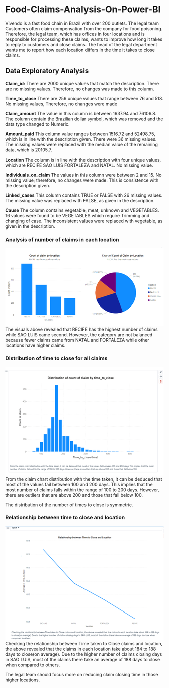 # Food-Claims-Analysis-On-Power-BI
Vivendo is a fast food chain in Brazil with over 200 outlets. The legal team 
Customers often claim compensation from the company for food poisoning. Therefore, the legal team, which has offices in four locations and is responsible for processing these claims, wants to improve how long it takes to reply to customers and close claims.
The head of the legal department wants me to report how each location differs in the time it takes to close claims.




## Data Exploratory Analysis

**Claim_id:** There are 2000 unique values that match the description. There are no missing values. Therefore, no changes was made to this column.
 
**Time_to_close** There are 256 unique values that range between 76 and 518. No missing values, Therefore, no changes were made

**Claim_amount** The value in this column is between 1637.94 and 76106.8. The column contain the Brazilian dollar symbol, which was removed and the data type changed to Numeric.

**Amount_paid** This column value ranges between 1516.72 and 52498.75, which is in line with the description given. There were 36 missing values. The missing values were replaced with the median value of the remaining data, which is 20105.7.

**Location** The column is in line with the description with four unique values, which are RECIFE SAO LUIS  FORTALEZA and NATAL. No missing value.

**Individuals_on_claim** The values in this column were between 2 and 15. No missing value; therefore, no changes were made. This is consistence with the description given.

**Linked_cases** This column contains TRUE or FALSE with 26 missing values. The missing value was replaced with FALSE, as given in the description.

**Cause** The column contains vegetable, meat, unknown and VEGETABLES. 16 values were found to be VEGETABLES which require Trimming and changing of case. The inconsistent values were replaced with vegetable, as given in the description.


### Analysis of number of claims in each location
![visualization that shows the number of claims in each location](https://github.com/AbbeySegun/Food-Claims-Analysis-On-Power-BI/blob/main/task%202.PNG)
 The visuals above revealed that RECIFE has the highest number of claims while SAO LUIS came second. However, the category are not balanced because fewer claims came from NATAL and FORTALEZA while other locations have higher claims.

### Distribution of time to close for all claims
![distribution of time to close for all claims](https://github.com/AbbeySegun/Food-Claims-Analysis-On-Power-BI/blob/main/task%203.PNG)
From the claim chart distribution with the time taken, it can be deduced that most of the values fail between 100 and 200 days. This implies that the most number of claims falls within the range of 100 to 200 days. However, there are outliers that are above 200 and those that fail below 100.

The distribution of the number of times to close is symmetric.

### Relationship between time to close and location
![relationship between time to close and location](https://github.com/AbbeySegun/Food-Claims-Analysis-On-Power-BI/blob/main/task%204.PNG)
Checking the relationship between Time taken to Close claims and location, the above revealed that the claims in each location take about 184 to 188 days to close(on average). Due to the higher number of claims closing days in SAO LUIS, most of the claims there take an average of 188 days to close when compared to others.

The legal team should focus more on reducing claim closing time in those higher locations.
